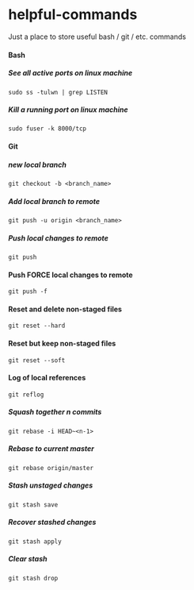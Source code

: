 # helpful-commands
Just a place to store useful bash / git / etc. commands

#### Bash

##### See all active ports on linux machine
`sudo ss -tulwn | grep LISTEN`

##### Kill a running port on linux machine
`sudo fuser -k 8000/tcp`

#### Git

##### new local branch
`git checkout -b <branch_name>`

##### Add local branch to remote
`git push -u origin <branch_name>`

##### Push local changes to remote
`git push`

#### Push FORCE local changes to remote
`git push -f`

#### Reset and delete non-staged files
`git reset --hard`

#### Reset but keep non-staged files
`git reset --soft`

#### Log of local references
`git reflog`

##### Squash together n commits
`git rebase -i HEAD~<n-1>`

##### Rebase to current master
`git rebase origin/master`

##### Stash unstaged changes
`git stash save`

##### Recover stashed changes
`git stash apply`

##### Clear stash
`git stash drop`
